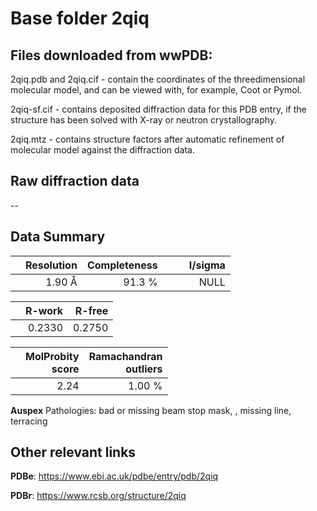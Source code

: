 # Base folder 2qiq

## Files downloaded from wwPDB:

2qiq.pdb and 2qiq.cif - contain the coordinates of the threedimensional molecular model, and can be viewed with, for example, Coot or Pymol.

2qiq-sf.cif - contains deposited diffraction data for this PDB entry, if the structure has been solved with X-ray or neutron crystallography.

2qiq.mtz - contains structure factors after automatic refinement of molecular model against the diffraction data.

## Raw diffraction data

--<br> 

## Data Summary
|   | Resolution | Completeness| I/sigma |
|---|-------------:|----------------:|--------------:|
|   |1.90 Å|91.3  %|<img width=50/>NULL |

|   | **R-work**| **R-free**   
|---|-------------:|----------------:|           
||0.2330|0.2750|

|   |**MolProbity<br>score**| **Ramachandran<br>outliers** 
|---|-------------:|----------------:|
||2.24|1.00 %|

**Auspex** Pathologies: bad or missing beam stop mask, , missing line, terracing

 

## Other relevant links 
**PDBe**:  https://www.ebi.ac.uk/pdbe/entry/pdb/2qiq
 
**PDBr**: https://www.rcsb.org/structure/2qiq 

